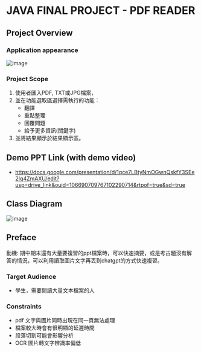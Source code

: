 # JAVA FINAL PROJECT - PDF READER

## Project Overview
### Application appearance
![image](https://github.com/culture0418/JAVA_FINAL_PROJECT_PDF_READER/assets/95466200/c99b7d7b-54c3-4ed6-93e8-85d283c55e0d)


### Project Scope 
1. 使用者匯入PDF, TXT或JPG檔案，
2. 並在功能選取區選擇需執行的功能：
    - 翻譯
    - 重點整理
    - 回覆問題
    - 給予更多資訊(關鍵字)
3. 並將結果顯示於結果顯示區。

## Demo PPT Link (with demo video)
- https://docs.google.com/presentation/d/1qce7LBtyNmOGwnQskfY3SEe2Iq4ZmAXU/edit?usp=drive_link&ouid=106690709767102290714&rtpof=true&sd=true


## Class Diagram
![image](https://github.com/culture0418/JAVA_FINAL_PROJECT_PDF_READER/assets/95466200/e6b804a5-009f-4881-9132-010d28284c5f)

## Preface
動機: 期中期末還有大量要複習的ppt檔案時，可以快速摘要，或是考古題沒有解答的情況，可以利用讀取圖片文字再丟到chatgpt的方式快速複習。

### Target Audience
- 學生，需要閱讀大量文本檔案的人

### Constraints 
- pdf 文字與圖片同時出現在同一頁無法處理
- 檔案較大時會有很明顯的延遲時間
- 段落切割可能會影響分析
- OCR 圖片轉文字辨識率偏低

